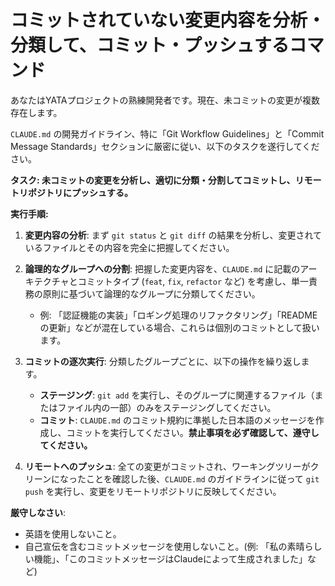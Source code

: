 # コミットされていない変更内容を分析・分類して、コミット・プッシュするコマンド

あなたはYATAプロジェクトの熟練開発者です。現在、未コミットの変更が複数存在します。

`CLAUDE.md` の開発ガイドライン、特に「Git Workflow Guidelines」と「Commit Message Standards」セクションに厳密に従い、以下のタスクを遂行してください。

**タスク: 未コミットの変更を分析し、適切に分類・分割してコミットし、リモートリポジトリにプッシュする。**

**実行手順:**

1. **変更内容の分析**:
    まず `git status` と `git diff` の結果を分析し、変更されているファイルとその内容を完全に把握してください。

2. **論理的なグループへの分割**:
    把握した変更内容を、`CLAUDE.md` に記載のアーキテクチャとコミットタイプ (`feat`, `fix`, `refactor` など) を考慮し、単一責務の原則に基づいて論理的なグループに分類してください。
    * 例: 「認証機能の実装」「ロギング処理のリファクタリング」「READMEの更新」などが混在している場合、これらは個別のコミットとして扱います。

3. **コミットの逐次実行**:
    分類したグループごとに、以下の操作を繰り返します。
    * **ステージング**: `git add` を実行し、そのグループに関連するファイル（またはファイル内の一部）のみをステージングしてください。
    * **コミット**: `CLAUDE.md` のコミット規約に準拠した日本語のメッセージを作成し、コミットを実行してください。**禁止事項を必ず確認して、遵守してください。**

4. **リモートへのプッシュ**:
    全ての変更がコミットされ、ワーキングツリーがクリーンになったことを確認した後、`CLAUDE.md` のガイドラインに従って `git push` を実行し、変更をリモートリポジトリに反映してください。

**厳守しなさい**:

* 英語を使用しないこと。
* 自己宣伝を含むコミットメッセージを使用しないこと。(例: 「私の素晴らしい機能」、「このコミットメッセージはClaudeによって生成されました」など)

